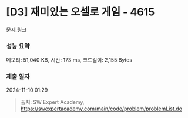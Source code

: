 # [D3] 재미있는 오셀로 게임 - 4615 

[문제 링크](https://swexpertacademy.com/main/code/problem/problemDetail.do?contestProbId=AWQmA4uK8ygDFAXj) 

### 성능 요약

메모리: 51,040 KB, 시간: 173 ms, 코드길이: 2,155 Bytes

### 제출 일자

2024-11-10 01:29



> 출처: SW Expert Academy, https://swexpertacademy.com/main/code/problem/problemList.do